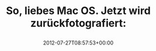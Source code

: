 ---
retweeted: false
source: <a href="http://twitter.com" rel="nofollow">Twitter Web Client</a>
entities:
  hashtags: []
  symbols: []
  user_mentions: []
  urls:
  - url: http://t.co/IKJJROaq
    expanded_url: http://dearmacos.tumblr.com
    display_url: dearmacos.tumblr.com
    indices:
    - '50'
    - '70'
display_text_range:
- '0'
- '70'
favorite_count: '3'
id_str: '228776209440448512'
truncated: false
retweet_count: '2'
id: '228776209440448512'
possibly_sensitive: false
created_at: Fri Jul 27 08:57:53 +0000 2012
favorited: false
full_text: 'So, liebes Mac OS. Jetzt wird zurückfotografiert:'
lang: de
quote_url: http://dearmacos.tumblr.com
tags:
- pesos/twitter
date: '2012-07-27T08:57:53+00:00'
src: https://twitter.com/bascht/status/228776209440448512
original_url: https://twitter.com/bascht/status/228776209440448512
type: twitter_tweet
text: 'So, liebes Mac OS. Jetzt wird zurückfotografiert:'
title: 'So, liebes Mac OS. Jetzt wird zurückfotografiert:

  '

---